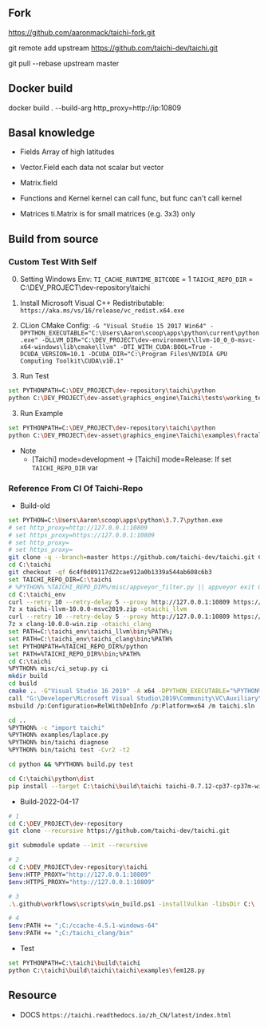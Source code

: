 ## Fork
https://github.com/aaronmack/taichi-fork.git

git remote add upstream https://github.com/taichi-dev/taichi.git

git pull --rebase upstream master

## Docker build

docker build . --build-arg http_proxy=http://ip:10809

## Basal knowledge
* Fields
Array of high latitudes

* Vector.Field
each data not scalar but vector

* Matrix.field

* Functions and Kernel
kernel can call func, but func can't call kernel

* Matrices
ti.Matrix is for small matrices (e.g. 3x3) only

## Build from source

### Custom Test With Self

0. Setting Windows Env: `TI_CACHE_RUNTIME_BITCODE` = 1   `TAICHI_REPO_DIR` = C:\DEV_PROJECT\dev-repository\taichi
1. Install  Microsoft Visual C++ Redistributable: `https://aka.ms/vs/16/release/vc_redist.x64.exe`

1. CLion CMake Config: `-G "Visual Studio 15 2017 Win64" -DPYTHON_EXECUTABLE="C:\Users\Aaron\scoop\apps\python\current\python.exe" -DLLVM_DIR="C:\DEV_PROJECT\dev-environment\llvm-10_0_0-msvc-x64-windows\lib\cmake\llvm" -DTI_WITH_CUDA:BOOL=True -DCUDA_VERSION=10.1 -DCUDA_DIR="C:\Program Files\NVIDIA GPU Computing Toolkit\CUDA\v10.1"`

2. Run Test
```bash
set PYTHONPATH=C:\DEV_PROJECT\dev-repository\taichi\python
python C:\DEV_PROJECT\dev-asset\graphics_engine\Taichi\tests\working_test.py
```

3. Run Example

```bash
set PYTHONPATH=C:\DEV_PROJECT\dev-repository\taichi\python
python C:\DEV_PROJECT\dev-asset\graphics_engine\Taichi\examples\fractal.py
```

* Note
  * [Taichi] mode=development -> [Taichi] mode=Release: If set `TAICHI_REPO_DIR` var

### Reference From CI Of Taichi-Repo

* Build-old

```bash
set PYTHON=C:\Users\Aaron\scoop\apps\python\3.7.7\python.exe
# set http_proxy=http://127.0.0.1:10809
# set https_proxy=https://127.0.0.1:10809
# set http_proxy=
# set https_proxy=
git clone -q --branch=master https://github.com/taichi-dev/taichi.git C:\taichi
cd C:\taichi
git checkout -qf 6c4f0d89117d22cae912a0b1339a544ab608c6b3
set TAICHI_REPO_DIR=C:\taichi
# %PYTHON% %TAICHI_REPO_DIR%/misc/appveyor_filter.py || appveyor exit 0
cd C:\taichi_env
curl --retry 10 --retry-delay 5 --proxy http://127.0.0.1:10809 https://github.com/taichi-dev/taichi_assets/releases/download/llvm10/taichi-llvm-10.0.0-msvc2019.zip -LO
7z x taichi-llvm-10.0.0-msvc2019.zip -otaichi_llvm
curl --retry 10 --retry-delay 5 --proxy http://127.0.0.1:10809 https://github.com/taichi-dev/taichi_assets/releases/download/llvm10/clang-10.0.0-win.zip -LO
7z x clang-10.0.0-win.zip -otaichi_clang
set PATH=C:\taichi_env\taichi_llvm\bin;%PATH%;
set PATH=C:\taichi_env\taichi_clang\bin;%PATH%
set PYTHONPATH=%TAICHI_REPO_DIR%/python
set PATH=%TAICHI_REPO_DIR%\bin;%PATH%
cd C:\taichi
%PYTHON% misc/ci_setup.py ci
mkdir build
cd build
cmake .. -G"Visual Studio 16 2019" -A x64 -DPYTHON_EXECUTABLE="%PYTHON%" -DLLVM_DIR="C:\taichi_env\taichi_llvm\lib\cmake\llvm"
call "G:\Developer\Microsoft Visual Studio\2019\Community\VC\Auxiliary\Build\vcvars64.bat"
msbuild /p:Configuration=RelWithDebInfo /p:Platform=x64 /m taichi.sln

cd ..
%PYTHON% -c "import taichi"
%PYTHON% examples/laplace.py
%PYTHON% bin/taichi diagnose
%PYTHON% bin/taichi test -Cvr2 -t2

cd python && %PYTHON% build.py test

cd C:\taichi\python\dist
pip install --target C:\taichi\build\taichi taichi-0.7.12-cp37-cp37m-win_amd64.whl
```

* Build-2022-04-17

```bash
# 1
cd C:\DEV_PROJECT\dev-repository
git clone --recursive https://github.com/taichi-dev/taichi.git

git submodule update --init --recursive

# 2
cd C:\DEV_PROJECT\dev-repository\taichi
$env:HTTP_PROXY="http://127.0.0.1:10809"
$env:HTTPS_PROXY="http://127.0.0.1:10809"

# 3
.\.github\workflows\scripts\win_build.ps1 -installVulkan -libsDir C:\

# 4
$env:PATH += ";C:/ccache-4.5.1-windows-64"
$env:PATH += ";C:/taichi_clang/bin"
```

* Test

```bash
set PYTHONPATH=C:\taichi\build\taichi
python C:\taichi\build\taichi\taichi\examples\fem128.py
```

## Resource

* DOCS `https://taichi.readthedocs.io/zh_CN/latest/index.html`